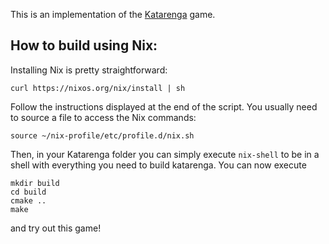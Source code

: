 This is an implementation of the [Katarenga](http://www.parlettgames.uk/katarenga/) game.

How to build using Nix:
---------------

Installing Nix is pretty straightforward:
```
curl https://nixos.org/nix/install | sh
```
Follow the instructions displayed at the end of the script. You usually need to source a file to access the Nix commands:
```
source ~/nix-profile/etc/profile.d/nix.sh
```

Then, in your Katarenga folder you can simply execute `nix-shell` to be in a shell with everything you need to build katarenga.
You can now execute
```
mkdir build
cd build
cmake ..
make
```
and try out this game!
